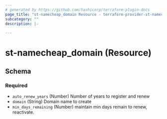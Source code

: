 ```yaml
---
# generated by https://github.com/hashicorp/terraform-plugin-docs
page_title: "st-namecheap_domain Resource - terraform-provider-st-namecheap"
subcategory: ""
description: |-
  
---
```


# st-namecheap_domain (Resource)





<!-- schema generated by tfplugindocs -->
## Schema

### Required

- `auto_renew_years` (Number) Number of years to register and renew
- `domain` (String) Domain name to create
- `min_days_remaining` (Number) maintain min days remain to renew, reactivate.
